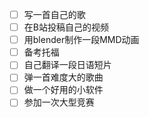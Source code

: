 * [ ]  写一首自己的歌
* [ ] 在B站投稿自己的视频
* [ ] 用blender制作一段MMD动画
* [ ] 备考托福
* [ ] 自己翻译一段日语短片
* [ ] 弹一首难度大的歌曲
* [ ] 做一个好用的小软件
* [ ] 参加一次大型竞赛